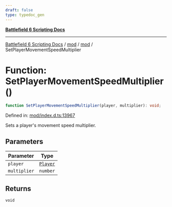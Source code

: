 ```yaml
---
draft: false
type: typedoc_gen
---
```


[**Battlefield 6 Scripting Docs**](../../../_index.md)

***

[Battlefield 6 Scripting Docs](../../../_index.md) / [mod](../../_index.md) / [mod](../_index.md) / SetPlayerMovementSpeedMultiplier

# Function: SetPlayerMovementSpeedMultiplier()

```ts
function SetPlayerMovementSpeedMultiplier(player, multiplier): void;
```

Defined in: [mod/index.d.ts:13967](https://github.com/battlefield-portal-community/portal-docs/blob/ff09b2690670f74de7e97198022e5a97ff1161ff/generators/santiago/mod/index.d.ts#L13967)

Sets a player's movement speed multiplier.

## Parameters

| Parameter | Type |
| ------ | ------ |
| `player` | [`Player`](../Player/_index.md) |
| `multiplier` | `number` |

## Returns

`void`
